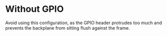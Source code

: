 # Without GPIO

Avoid using this configuration, as the GPIO header protrudes too much and prevents the backplane from sitting flush against the frame.